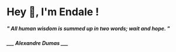<h1 title="head"> Hey 👋, I'm Endale !</h1>

**<h5><i>" All human wisdom is summed up in two words; wait and hope. "</i></h5>**

*<b>___ Alexandre Dumas ___</b>*
